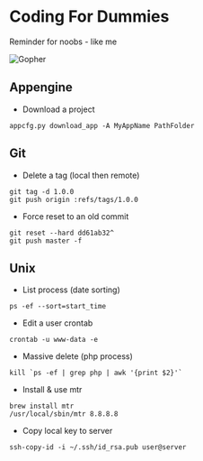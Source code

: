 # Coding For Dummies

Reminder for noobs - like me


![Gopher](https://blog.golang.org/gopher/gopher.png)


## Appengine

- Download a project

```
appcfg.py download_app -A MyAppName PathFolder
```

## Git

- Delete a tag (local then remote)

```
git tag -d 1.0.0
git push origin :refs/tags/1.0.0
```

- Force reset to an old commit

```
git reset --hard dd61ab32^
git push master -f
```

## Unix

- List process (date sorting)

```
ps -ef --sort=start_time
```

- Edit a user crontab

```
crontab -u www-data -e
```
- Massive delete (php process)

``` 
kill `ps -ef | grep php | awk '{print $2}'`
```
- Install & use mtr

```
brew install mtr
/usr/local/sbin/mtr 8.8.8.8
```

- Copy local key to server

```
ssh-copy-id -i ~/.ssh/id_rsa.pub user@server
```
